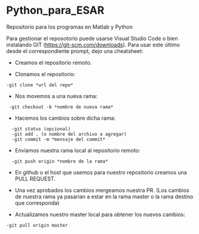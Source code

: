 # Python_para_ESAR
Repositorio para los programas en Matlab y Python

Para gestionar el reposotorio puede usarse Visual Studio Code o bien instalando GIT (https://git-scm.com/downloads).
Para usar este último desde el correspondiente prompt, dejo una cheatsheet:


- Creamos el repositorio remoto.

- Clonamos el repositorio:
 ```
-git clone *url del repo*
```

- Nos movemos a una nueva rama:
```
 -git checkout -b *nombre de nueva rama*
```

- Hacemos los cambios sobre dicha rama:
```
  -git status (opcional)
  -git add . (o nombre del archivo a agregar)
  -git commit -m *mensaje del commit*
 ```

- Enviamos nuestra rama local al repositorio remoto:
```
  -git push origin *nombre de la rama*
```  

- En github o el host que usemos para nuestro repositorio creamos una PULL REQUEST.

- Una vez aprobados los cambios mergeamos nuestra PR. (Los cambios de nuestra rama ya pasarian a estar en la rama master o la rama destino que corresponda)

- Actualizamos nuestro master local para obtener los nuevos cambios:
```  
-git pull origin master
```
